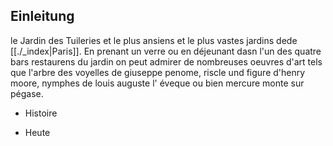 ## Einleitung

le Jardin des Tuileries et le plus ansiens et le plus vastes jardins dede [[./_index|Paris]]. En prenant un verre ou en déjeunant dasn l'un des quatre bars restaurens du jardin on peut admirer de nombreuses oeuvres d'art tels que l'arbre des voyelles de giuseppe penome, riscle und figure d'henry moore, nymphes de louis auguste l' éveque ou bien mercure monte sur pégase.

- Histoire

- Heute
